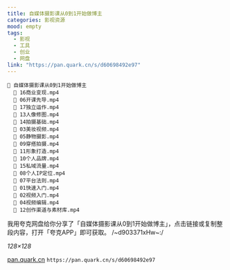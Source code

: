 ```yaml
---
title: 自媒体摄影课从0到1开始做博主
categories: 影视资源
mood: empty
tags:
  - 影视
  - 工具
  - 创业
  - 网盘
link: "https://pan.quark.cn/s/d60698492e97"
---
```


```hljs language-undefined
📁 自媒体摄影课从0到1开始做博主
  📄 16商业变现.mp4
  📄 06开课先导.mp4
  📄 17独立运作.mp4
  📄 13人像修图.mp4
  📄 14拍摄基础.mp4
  📄 03美妆视频.mp4
  📄 05静物摄影.mp4
  📄 09穿搭拍摄.mp4
  📄 11形象打造.mp4
  📄 10个人品牌.mp4
  📄 15私域流量.mp4
  📄 08个人IP定位.mp4
  📄 07平台法则.mp4
  📄 01快速入门.mp4
  📄 02视频入门.mp4
  📄 04视频编辑.mp4
  📄 12创作渠道与素材库.mp4
```

我用夸克网盘给你分享了「自媒体摄影课从0到1开始做博主」，点击链接或复制整段内容，打开「夸克APP」即可获取。
/~d903371xHw~:/

 *128×128*

[pan.quark.cn](https://pan.quark.cn/s/d60698492e97) `https://pan.quark.cn/s/d60698492e97`


